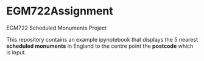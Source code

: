 # EGM722Assignment
EGM722 Scheduled Monuments Project

This repository contains an example ipynotebook that displays the 5 nearest **scheduled monuments** in England to the centre point the **postcode** which is input.
